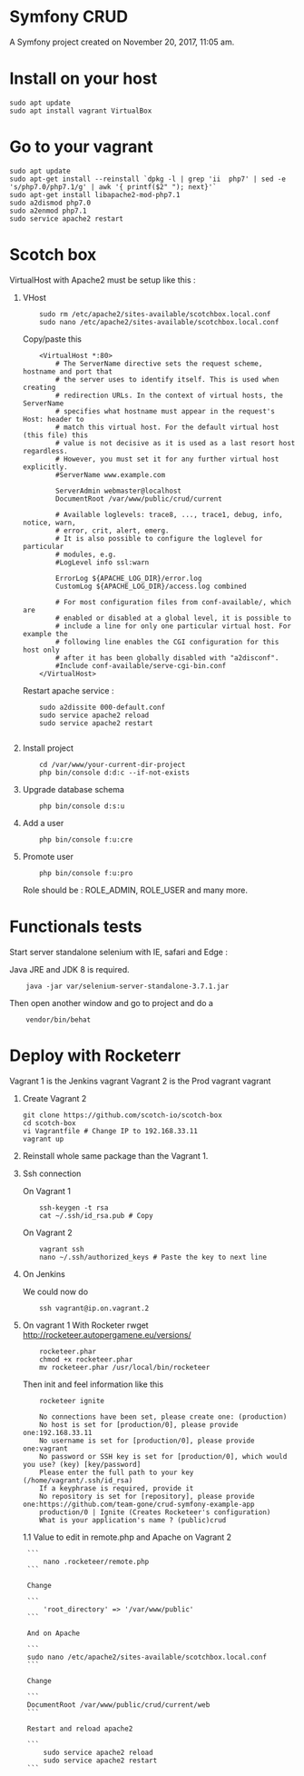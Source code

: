 Symfony CRUD
============

A Symfony project created on November 20, 2017, 11:05 am.


Install on your host
=======

```
sudo apt update
sudo apt install vagrant VirtualBox
```

Go to your vagrant
=====

```
sudo apt update
sudo apt-get install --reinstall `dpkg -l | grep 'ii  php7' | sed -e 's/php7.0/php7.1/g' | awk '{ printf($2" "); next}'`
sudo apt-get install libapache2-mod-php7.1
sudo a2dismod php7.0
sudo a2enmod php7.1
sudo service apache2 restart
```

Scotch box
==========

VirtualHost with Apache2 must be setup like this : 

1. VHost 

	```
		sudo rm /etc/apache2/sites-available/scotchbox.local.conf 
		sudo nano /etc/apache2/sites-available/scotchbox.local.conf 
	```

	Copy/paste this

	```
		<VirtualHost *:80>
	        # The ServerName directive sets the request scheme, hostname and port that
	        # the server uses to identify itself. This is used when creating
	        # redirection URLs. In the context of virtual hosts, the ServerName
	        # specifies what hostname must appear in the request's Host: header to
	        # match this virtual host. For the default virtual host (this file) this
	        # value is not decisive as it is used as a last resort host regardless.
	        # However, you must set it for any further virtual host explicitly.
	        #ServerName www.example.com

	        ServerAdmin webmaster@localhost
	        DocumentRoot /var/www/public/crud/current

	        # Available loglevels: trace8, ..., trace1, debug, info, notice, warn,
	        # error, crit, alert, emerg.
	        # It is also possible to configure the loglevel for particular
	        # modules, e.g.
	        #LogLevel info ssl:warn

	        ErrorLog ${APACHE_LOG_DIR}/error.log
	        CustomLog ${APACHE_LOG_DIR}/access.log combined

	        # For most configuration files from conf-available/, which are
	        # enabled or disabled at a global level, it is possible to
	        # include a line for only one particular virtual host. For example the
	        # following line enables the CGI configuration for this host only
	        # after it has been globally disabled with "a2disconf".
	        #Include conf-available/serve-cgi-bin.conf
		</VirtualHost>
	```

	Restart apache service : 

	```
		sudo a2dissite 000-default.conf
		sudo service apache2 reload
		sudo service apache2 restart


	```

2. Install project


	```
		cd /var/www/your-current-dir-project
		php bin/console d:d:c --if-not-exists
	```

3. Upgrade database schema

	```
		php bin/console d:s:u
	```

4. Add a user

	```
		php bin/console f:u:cre
	```

5. Promote user

	```
		php bin/console f:u:pro
	```

	Role should be : ROLE_ADMIN, ROLE_USER and many more.

# Functionals tests

Start server standalone selenium with IE, safari and Edge :

Java JRE and JDK 8 is required.

```
	java -jar var/selenium-server-standalone-3.7.1.jar
```

Then open another window and go to project and do a 

```
	vendor/bin/behat
```

# Deploy with Rocketerr

Vagrant 1 is the Jenkins vagrant
Vagrant 2 is the Prod vagrant vagrant

1. Create Vagrant 2

	```
	git clone https://github.com/scotch-io/scotch-box
	cd scotch-box
	vi Vagrantfile # Change IP to 192.168.33.11
	vagrant up
	```

2. Reinstall whole same package than the Vagrant 1.

3. Ssh connection
	
	On Vagrant 1

	```
		ssh-keygen -t rsa
		cat ~/.ssh/id_rsa.pub # Copy
	```

	On Vagrant 2

	```
		vagrant ssh 
		nano ~/.ssh/authorized_keys # Paste the key to next line
	```

4. On Jenkins
	
	We could now do 

	```
		ssh vagrant@ip.on.vagrant.2 
	```

5. On vagrant 1 With Rocketer rwget http://rocketeer.autopergamene.eu/versions/

	```
		rocketeer.phar
 		chmod +x rocketeer.phar
		mv rocketeer.phar /usr/local/bin/rocketeer
	```

	Then init and feel information like this 

	```
		rocketeer ignite

		No connections have been set, please create one: (production)
		No host is set for [production/0], please provide one:192.168.33.11
		No username is set for [production/0], please provide one:vagrant
		No password or SSH key is set for [production/0], which would you use? (key) [key/password]
		Please enter the full path to your key (/home/vagrant/.ssh/id_rsa)
		If a keyphrase is required, provide it
		No repository is set for [repository], please provide one:https://github.com/team-gone/crud-symfony-example-app
		production/0 | Ignite (Creates Rocketeer's configuration)
		What is your application's name ? (public)crud
	```

	1.1 Value to edit in remote.php and Apache on Vagrant 2

		```
			nano .rocketeer/remote.php
		```

		Change

		```
			'root_directory' => '/var/www/public'
		```

		And on Apache

		```
		sudo nano /etc/apache2/sites-available/scotchbox.local.conf
		```

		Change

		```
		DocumentRoot /var/www/public/crud/current/web
		```

		Restart and reload apache2

		```
			sudo service apache2 reload
			sudo service apache2 restart
		```
